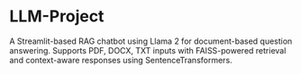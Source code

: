 # LLM-Project
A Streamlit-based RAG chatbot using Llama 2 for document-based question answering. Supports PDF, DOCX, TXT inputs with FAISS-powered retrieval and context-aware responses using SentenceTransformers.
